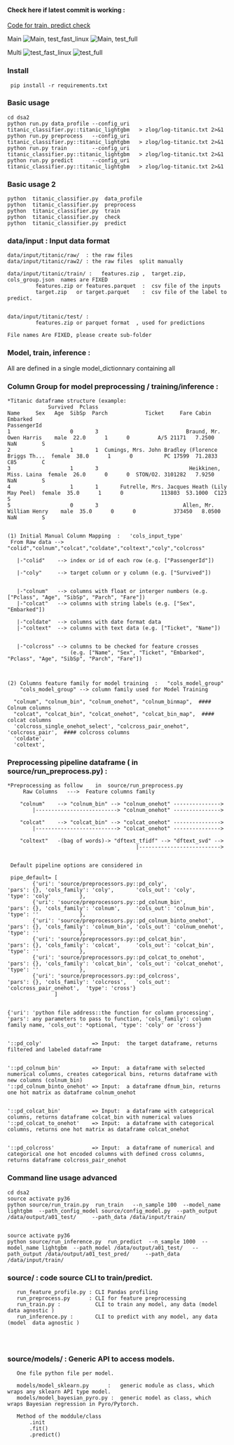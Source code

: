 
#### Check here if latest commit is working :

[Code for train, predict check](https://github.com/arita37/dsa2/blob/main/ztest/run_fast.sh)

Main
![Main, test_fast_linux](https://github.com/arita37/dsa2/workflows/test_fast_linux/badge.svg?branch=main)
![Main, test_full](https://github.com/arita37/dsa2/workflows/test_full/badge.svg?branch=main)


Multi
  ![test_fast_linux](https://github.com/arita37/dsa2/workflows/test_fast_linux/badge.svg?branch=multi)
   ![test_full](https://github.com/arita37/dsa2/workflows/test_full/badge.svg?branch=multi)


### Install 
     pip install -r requirements.txt




### Basic usage
    cd dsa2
    python run.py data_profile --config_uri titanic_classifier.py::titanic_lightgbm   > zlog/log-titanic.txt 2>&1
    python run.py preprocess   --config_uri titanic_classifier.py::titanic_lightgbm   > zlog/log-titanic.txt 2>&1
    python run.py train        --config_uri titanic_classifier.py::titanic_lightgbm   > zlog/log-titanic.txt 2>&1
    python run.py predict      --config_uri titanic_classifier.py::titanic_lightgbm   > zlog/log-titanic.txt 2>&1



### Basic usage 2
    python  titanic_classifier.py  data_profile
    python  titanic_classifier.py  preprocess
    python  titanic_classifier.py  train
    python  titanic_classifier.py  check
    python  titanic_classifier.py  predict



### data/input  : Input data format

    data/input/titanic/raw/  : the raw files
    data/input/titanic/raw2/ : the raw files  split manually

    data/input/titanic/train/ :   features.zip ,  target.zip, cols_group.json  names are FIXED
             features.zip or features.parquet  :  csv file of the inputs
             target.zip   or target.parquet    :  csv file of the label to predict.


    data/input/titanic/test/ :   
             features.zip or parquet format  , used for predictions

    File names Are FIXED, please create sub-folder  


###  Model, train, inference :
   All are defined in a single model_dictionnary containing all




###  Column Group for model preprocessing / training/inference :

    *Titanic dataframe structure (example:
                 Survived  Pclass                                               Name     Sex   Age  SibSp  Parch            Ticket     Fare Cabin Embarked
    PassengerId                                                                                                                                           
    1                   0       3                            Braund, Mr. Owen Harris    male  22.0      1      0         A/5 21171   7.2500   NaN        S
    2                   1       1  Cumings, Mrs. John Bradley (Florence Briggs Th...  female  38.0      1      0          PC 17599  71.2833   C85        C
    3                   1       3                             Heikkinen, Miss. Laina  female  26.0      0      0  STON/O2. 3101282   7.9250   NaN        S
    4                   1       1       Futrelle, Mrs. Jacques Heath (Lily May Peel)  female  35.0      1      0            113803  53.1000  C123        S
    5                   0       3                           Allen, Mr. William Henry    male  35.0      0      0            373450   8.0500   NaN        S


    (1) Initial Manual Column Mapping  :   'cols_input_type' 
     From Raw data --> "colid","colnum","colcat","coldate","coltext","coly","colcross"
       
       |-"colid"    --> index or id of each row (e.g. ["PassengerId"])

       |-"coly"     --> target column or y column (e.g. ["Survived"])


       |-"colnum"   --> columns with float or interger numbers (e.g. ["Pclass", "Age", "SibSp", "Parch", "Fare"])
       |-"colcat"   --> columns with string labels (e.g. ["Sex", "Embarked"])

       |-"coldate"  --> columns with date format data
       |-"coltext"  --> columns with text data (e.g. ["Ticket", "Name"])


       |-"colcross" --> columns to be checked for feature crosses
                        (e.g. ["Name", "Sex", "Ticket", "Embarked", "Pclass", "Age", "SibSp", "Parch", "Fare"])
    

     
    (2) Columns feature family for model training  :   "cols_model_group"
        "cols_model_group" --> column family used for Model Training 

      "colnum", "colnum_bin", "colnum_onehot", "colnum_binmap",  #### Colnum columns                        
      "colcat", "colcat_bin", "colcat_onehot", "colcat_bin_map",  #### colcat columns                        
      'colcross_single_onehot_select', "colcross_pair_onehot",  'colcross_pair',  #### colcross columns            
      'coldate',
      'coltext',            



###  Preprocessing pipeline dataframe ( in source/run_preprocess.py)   :


    *Preprocessing as follow    in  source/run_preprocess.py
         Raw Columns   --->  Feature columns family

        "colnum"    --> "colnum_bin" --> "colnum_onehot" ---------------> 
            |--------------------------> "colnum_onehot" ---------------> 
            
        "colcat"    --> "colcat_bin" --> "colcat_onehot" ---------------> 
            |--------------------------> "colcat_onehot" ---------------> 
            
        "coltext"   -(bag of words)-> "dftext_tfidf" --> "dftext_svd" --> 
                                             |--------------------------> 
                                             
                                             
     Default pipeline options are considered in 

     pipe_default= [
            {'uri': 'source/preprocessors.py::pd_coly',                 'pars': {}, 'cols_family': 'coly',       'cols_out': 'coly',           'type': 'coly'         },
            {'uri': 'source/preprocessors.py::pd_colnum_bin',           'pars': {}, 'cols_family': 'colnum',     'cols_out': 'colnum_bin',     'type': ''             },
            {'uri': 'source/preprocessors.py::pd_colnum_binto_onehot',  'pars': {}, 'cols_family': 'colnum_bin', 'cols_out': 'colnum_onehot',  'type': ''             },
            {'uri': 'source/preprocessors.py::pd_colcat_bin',           'pars': {}, 'cols_family': 'colcat',     'cols_out': 'colcat_bin',     'type': ''             },
            {'uri': 'source/preprocessors.py::pd_colcat_to_onehot',     'pars': {}, 'cols_family': 'colcat_bin', 'cols_out': 'colcat_onehot',  'type': ''             },
            {'uri': 'source/preprocessors.py::pd_colcross',             'pars': {}, 'cols_family': 'colcross',   'cols_out': 'colcross_pair_onehot',  'type': 'cross'}
                   ]


    {'uri': 'python file address::the function for column processing', 'pars': any parameters to pass to function, 'cols_family': column family name, 'cols_out': *optional, 'type': 'coly' or 'cross'}


    '::pd_coly'                => Input:  the target dataframe, returns filtered and labeled dataframe


    '::pd_colnum_bin'          => Input:  a dataframe with selected numerical columns, creates categorical bins, returns dataframe with new columns (colnum_bin)
    '::pd_colnum_binto_onehot' => Input:  a dataframe dfnum_bin, returns one hot matrix as dataframe colnum_onehot


    '::pd_colcat_bin'          => Input:  a dataframe with categorical columns, returns dataframe colcat_bin with numerical values
    '::pd_colcat_to_onehot'    => Input:  a dataframe with categorical columns, returns one hot matrix as dataframe colcat_onehot


    '::pd_colcross'            => Input:  a dataframe of numerical and categorical one hot encoded columns with defined cross columns, returns dataframe colcross_pair_onehot


### Command line usage advanced
    cd dsa2
    source activate py36 
    python source/run_train.py  run_train   --n_sample 100  --model_name lightgbm  --path_config_model source/config_model.py  --path_output /data/output/a01_test/     --path_data /data/input/train/    


    source activate py36 
    python source/run_inference.py  run_predict  --n_sample 1000  --model_name lightgbm  --path_model /data/output/a01_test/   --path_output /data/output/a01_test_pred/     --path_data /data/input/train/








### source/  : code source CLI to train/predict.
```
   run_feature_profile.py : CLI Pandas profiling
   run_preprocess.py      : CLI for feature preprocessing
   run_train.py :           CLI to train any model, any data (model  data agnostic )
   run_inference.py :       CLI to predict with any model, any data (model  data agnostic )




```



### source/models/  : Generic API to access models.
```
   One file python file per model.

   models/model_sklearn.py      :   generic module as class, which wraps any sklearn API type model.
   models/model_bayesian_pyro.py :  generic model as class, which wraps Bayesian regression in Pyro/Pytorch.

   Method of the moddule/class
       .init
       .fit()
       .predict()


```




